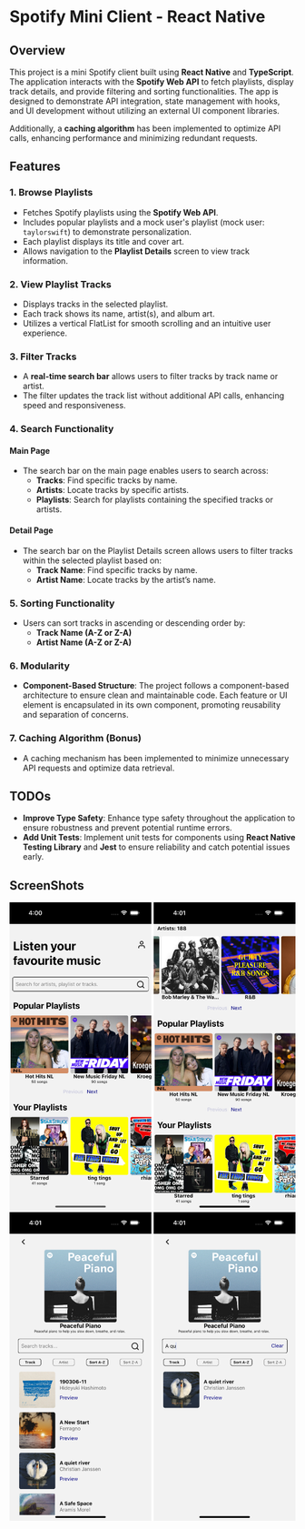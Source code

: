 # Spotify Mini Client - React Native

## Overview

This project is a mini Spotify client built using **React Native** and **TypeScript**. The application interacts with the **Spotify Web API** to fetch playlists, display track details, and provide filtering and sorting functionalities. The app is designed to demonstrate API integration, state management with hooks, and UI development without utilizing an external UI component libraries.

Additionally, a **caching algorithm** has been implemented to optimize API calls, enhancing performance and minimizing redundant requests.

## Features

### 1. Browse Playlists

- Fetches Spotify playlists using the **Spotify Web API**.
- Includes popular playlists and a mock user's playlist (mock user: `taylorswift`) to demonstrate personalization.
- Each playlist displays its title and cover art.
- Allows navigation to the **Playlist Details** screen to view track information.

### 2. View Playlist Tracks

- Displays tracks in the selected playlist.
- Each track shows its name, artist(s), and album art.
- Utilizes a vertical FlatList for smooth scrolling and an intuitive user experience.

### 3. Filter Tracks

- A **real-time search bar** allows users to filter tracks by track name or artist.
- The filter updates the track list without additional API calls, enhancing speed and responsiveness.

### 4. Search Functionality

#### Main Page

- The search bar on the main page enables users to search across:
  - **Tracks**: Find specific tracks by name.
  - **Artists**: Locate tracks by specific artists.
  - **Playlists**: Search for playlists containing the specified tracks or artists.

#### Detail Page

- The search bar on the Playlist Details screen allows users to filter tracks within the selected playlist based on:
  - **Track Name**: Find specific tracks by name.
  - **Artist Name**: Locate tracks by the artist’s name.

### 5. Sorting Functionality

- Users can sort tracks in ascending or descending order by:
  - **Track Name (A-Z or Z-A)**
  - **Artist Name (A-Z or Z-A)**

### 6. Modularity

- **Component-Based Structure**: The project follows a component-based architecture to ensure clean and maintainable code. Each feature or UI element is encapsulated in its own component, promoting reusability and separation of concerns.

### 7. Caching Algorithm (Bonus)

- A caching mechanism has been implemented to minimize unnecessary API requests and optimize data retrieval.

## TODOs

- **Improve Type Safety**: Enhance type safety throughout the application to ensure robustness and prevent potential runtime errors.
- **Add Unit Tests**: Implement unit tests for components using **React Native Testing Library** and **Jest** to ensure reliability and catch potential issues early.

## ScreenShots

  <img src="./src/assets/Simulator Screenshot - iPhone 15 - 2024-09-14 at 16.00.30.png" width="250" />
  <img src="./src/assets/Simulator Screenshot - iPhone 15 - 2024-09-14 at 16.01.06.png"  width="250">
  <img src="./src/assets/Simulator Screenshot - iPhone 15 - 2024-09-14 at 16.01.23.png" width="250">
  <img src="./src/assets/Simulator Screenshot - iPhone 15 - 2024-09-14 at 16.01.53.png" width="250">
